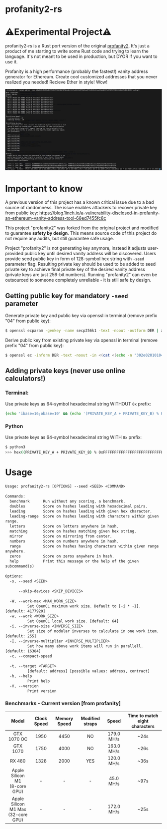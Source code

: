 # profanity2-rs

# ⚠️Experimental Project⚠️
profanity2-rs is a Rust port version of the original [profanity2](https://github.com/1inch/profanity2). It's just a product of me starting to write some Rust code and trying to learn the language. It's not meant to be used in production, but DYOR if you want to use it.

Profanity is a high performance (probably the fastest!) vanity address generator for Ethereum. Create cool customized addresses that you never realized you needed! Recieve Ether in style! Wow!

![Screenshot](/screenshot.png?raw=true "Wow! That's a lot of zeros!")

# Important to know

A previous version of this project has a known critical issue due to a bad source of randomness. The issue enables attackers to recover private key from public key: https://blog.1inch.io/a-vulnerability-disclosed-in-profanity-an-ethereum-vanity-address-tool-68ed7455fc8c

This project "profanity2" was forked from the original project and modified to guarantee **safety by design**. This means source code of this project do not require any audits, but still guarantee safe usage.

Project "profanity2" is not generating key anymore, instead it adjusts user-provided public key until desired vanity address will be discovered. Users provide seed public key in form of 128-symbol hex string with `-seed` parameter flag. Resulting private key should be used to be added to seed private key to achieve final private key of the desired vanity address (private keys are just 256-bit numbers). Running "profanity2" can even be outsourced to someone completely unreliable - it is still safe by design.

## Getting public key for mandatory `-seed` parameter

Generate private key and public key via openssl in terminal (remove prefix "04" from public key):
```bash
$ openssl ecparam -genkey -name secp256k1 -text -noout -outform DER | xxd -p -c 1000 | sed 's/41534e31204f49443a20736563703235366b310a30740201010420/Private Key: /' | sed 's/a00706052b8104000aa144034200/\'$'\nPublic Key: /'
```

Derive public key from existing private key via openssl in terminal (remove prefix "04" from public key):
```bash
$ openssl ec -inform DER -text -noout -in <(cat <(echo -n "302e0201010420") <(echo -n "PRIVATE_KEY_HEX") <(echo -n "a00706052b8104000a") | xxd -r -p) 2>/dev/null | tail -6 | head -5 | sed 's/[ :]//g' | tr -d '\n' && echo
```

## Adding private keys (never use online calculators!)

### Terminal:

Use private keys as 64-symbol hexadecimal string WITHOUT `0x` prefix:
```bash
(echo 'ibase=16;obase=10' && (echo '(PRIVATE_KEY_A + PRIVATE_KEY_B) % FFFFFFFFFFFFFFFFFFFFFFFFFFFFFFFFFFFFFFFFFFFFFFFFFFFFFFFEFFFFFC2F' | tr '[:lower:]' '[:upper:]')) | bc
```

### Python

Use private keys as 64-symbol hexadecimal string WITH `0x` prefix:
```bash
$ python3
>>> hex((PRIVATE_KEY_A + PRIVATE_KEY_B) % 0xFFFFFFFFFFFFFFFFFFFFFFFFFFFFFFFFFFFFFFFFFFFFFFFFFFFFFFFEFFFFFC2F)
```

# Usage
```
Usage: profanity2-rs [OPTIONS] --seed <SEED> <COMMAND>

Commands:
  benchmark      Run without any scoring, a benchmark.
  doubles        Score on hashes leading with hexadecimal pairs.
  leading        Score on hashes leading with given hex character.
  leading-range  Score on hashes leading with characters within given range.
  letters        Score on letters anywhere in hash.
  matching       Score on hashes matching given hex string.
  mirror         Score on mirroring from center.
  numbers        Score on numbers anywhere in hash.
  range          Score on hashes having characters within given range anywhere.
  zeros          Score on zeros anywhere in hash.
  help           Print this message or the help of the given subcommand(s)

Options:
  -s, --seed <SEED>

      --skip-devices <SKIP_DEVICES>

  -W, --work-max <MAX_WORK_SIZE>
          Set OpenCL maximum work size. Default to [-i * -I]. [default: 4177920]
  -w, --work <WORK_SIZE>
          Set OpenCL local work size. [default: 64]
  -i, --inverse-size <INVERSE_SIZE>
          Set size of modular inverses to calculate in one work item. [default: 255]
  -I, --inverse-multiplier <INVERSE_MULTIPLIER>
          Set how many above work items will run in parallell. [default: 16384]
  -c, --compact-speed

  -t, --target <TARGET>
          [default: address] [possible values: address, contract]
  -h, --help
          Print help
  -V, --version
          Print version
```

### Benchmarks - Current version [from profanity]
|Model|Clock Speed|Memory Speed|Modified straps|Speed|Time to match eight characters
|:-:|:-:|:-:|:-:|:-:|:-:|
|GTX 1070 OC|1950|4450|NO|179.0 MH/s| ~24s
|GTX 1070|1750|4000|NO|163.0 MH/s| ~26s
|RX 480|1328|2000|YES|120.0 MH/s| ~36s
|Apple Silicon M1<br/>(8-core GPU)|-|-|-|45.0 MH/s| ~97s
|Apple Silicon M1 Max<br/>(32-core GPU)|-|-|-|172.0 MH/s| ~25s